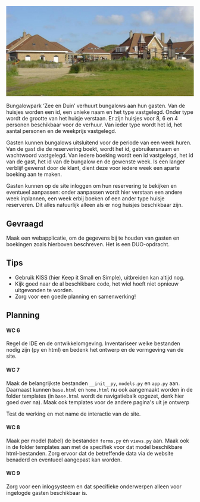 ![Bos en Duin](imgs/bos-duin.jpeg)

Bungalowpark ‘Zee en Duin’ verhuurt bungalows aan hun gasten. Van de huisjes worden een id, een unieke naam en het type vastgelegd. Onder type wordt de grootte van het huisje verstaan. Er zijn huisjes voor 8, 6 en 4 personen beschikbaar voor de verhuur. Van ieder type wordt het id, het aantal personen en de weekprijs vastgelegd. 

Gasten kunnen bungalows uitsluitend voor de periode van een week huren. Van de gast die de reservering boekt, wordt het id, gebruikersnaam en wachtwoord vastgelegd. Van iedere boeking wordt een id vastgelegd, het id van de gast, het id van de bungalow en de gewenste week. Is een langer verblijf gewenst door de klant, dient deze voor iedere week een aparte boeking aan te maken.

Gasten kunnen op de site inloggen om hun reservering te bekijken en eventueel aanpassen: onder aanpassen wordt hier verstaan een andere week inplannen, een week erbij boeken of een ander type huisje reserveren. Dit alles natuurlijk alleen als er nog huisjes beschikbaar zijn.

## Gevraagd

Maak een webapplicatie, om de gegevens bij te houden van gasten en boekingen zoals hierboven beschreven. Het is een DUO-opdracht.

## Tips

- Gebruik KISS (hier Keep it Small en Simple), uitbreiden kan altijd nog.
- Kijk goed naar de al beschikbare code, het wiel hoeft niet opnieuw uitgevonden te worden.
- Zorg voor een goede planning en samenwerking!

## Planning

#### WC 6
Regel de IDE en de ontwikkelomgeving. Inventariseer welke bestanden nodig zijn (py en html) en bedenk het ontwerp en de vormgeving van de site. 

#### WC 7
Maak de belangrijkste bestanden `__init__py`, `models.py` en `app.py` aan.
Daarnaast kunnen `base.html` en `home.html` nu ook aangemaakt worden in de folder templates (in `base.html` wordt de navigatiebalk opgezet, denk hier goed over na).
Maak ook templates voor de andere pagina's uit je ontwerp

Test de werking en met name de interactie van de site.

#### WC 8
Maak per model (tabel) de bestanden `forms.py` en `views.py` aan.
Maak ook in de folder templates aan met de specifiek voor dat model beschikbare html-bestanden. Zorg ervoor dat de betreffende data via de website benaderd en eventueel aangepast kan worden.

#### WC 9
Zorg voor een inlogsysteem en dat specifieke onderwerpen alleen voor ingelogde gasten beschikbaar is.

